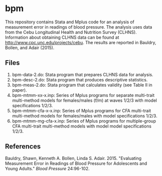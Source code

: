 # bpm
This repository contains Stata and Mplus code for an analysis of measurement error in readings of blood pressure. The analysis uses data from the Cebu Longitudinal Health and Nutrition Survey (CLHNS). Information about obtaining CLHNS data can be found at http://www.cpc.unc.edu/projects/cebu. The results are reported in Bauldry, Bollen, and Adair (2015).

## Files
1. bpm-data-2.do: Stata program that prepares CLHNS data for analysis.
2. bpm-desc-2.do: Stata program that produces descriptive statistics.
3. bpm-meas-2.do: Stata program that calculates validity (see Table II in paper).
4. bpm-mtmm-xx-x.inp: Series of Mplus programs for separate multi-trait multi-method models for females/males (f/m) at waves 1/2/3 with model specifications 1/2/3.
5. bpm-mtmm-cfa-x-x.inp: Series of Mplus programs for CFA multi-trait multi-method models for females/males with model specifications 1/2/3.
6. bpm-mtmm-mg-cfa-x.inp: Series of Mplus programs for multiple-group CFA multi-trait multi-method models with model model specifications 1/2/3.

## References
Bauldry, Shawn, Kenneth A. Bollen, Linda S. Adair. 2015. "Evaluating Measurement Error in Readings of Blood Pressure for Adolescents and Young Adults." *Blood Pressure* 24:96-102.

